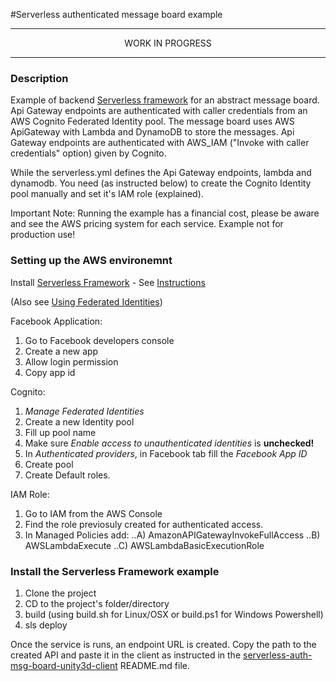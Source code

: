 #Serverless authenticated message board example

----

<div align=center>WORK IN PROGRESS</div>

----

### Description
Example of backend [Serverless framework](https://serverless.com/) for an abstract message board. Api Gateway endpoints are authenticated with caller credentials from an AWS Cognito Federated Identity pool. The message board uses AWS ApiGateway with Lambda and DynamoDB to store the messages. Api Gateway endpoints are authenticated with AWS_IAM ("Invoke with caller credentials" option) given by Cognito.

While the serverless.yml defines the Api Gateway endpoints, lambda and dynamodb. You need (as instructed below) to create the Cognito Identity pool manually and set it's IAM role (explained).

Important Note: Running the example has a financial cost, please be aware and see the AWS pricing system for each service. Example not for production use!



### Setting up the AWS environemnt

Install [Serverless Framework](https://serverless.com/) - See [Instructions](https://serverless.com/framework/docs/providers/aws/guide/installation/)


(Also see [Using Federated Identities](http://docs.aws.amazon.com/cognito/latest/developerguide/cognito-identity.html))

Facebook Application:
1. Go to Facebook developers console
2. Create a new app
3. Allow login permission
4. Copy app id

Cognito:

1. <i>Manage Federated Identities</i>
2. Create a new Identity pool
3. Fill up pool name
4. Make sure <i>Enable access to unauthenticated identities</i> is <b>unchecked!</b>
5. In <i>Authenticated providers</i>, in Facebook tab fill the <i>Facebook App ID</i>
6. Create pool
7. Create Default roles.

IAM Role:

1. Go to IAM from the AWS Console
2. Find the role previosuly created for authenticated access.
3. In Managed Policies add:
..A) AmazonAPIGatewayInvokeFullAccess
..B) AWSLambdaExecute
..C) AWSLambdaBasicExecutionRole

### Install the Serverless Framework example

1. Clone the project
2. CD to the project's folder/directory
3. build (using build.sh for Linux/OSX or build.ps1 for Windows Powershell)
4. sls deploy

Once the service is runs, an endpoint URL is created. Copy the path to the created API and paste it in the client as instructed in the [serverless-auth-msg-board-unity3d-client](https://github.com/guywald/serverless-auth-msg-board-unity3d-client) README.md file.


